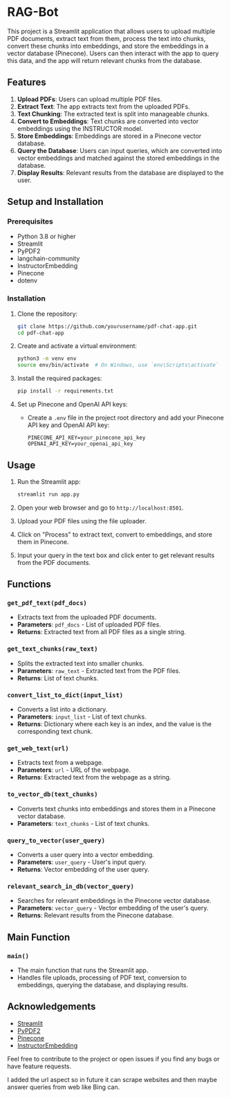 # RAG-Bot


This project is a Streamlit application that allows users to upload multiple PDF documents, extract text from them, process the text into chunks, convert these chunks into embeddings, and store the embeddings in a vector database (Pinecone). Users can then interact with the app to query this data, and the app will return relevant chunks from the database.

## Features

1. **Upload PDFs**: Users can upload multiple PDF files.
2. **Extract Text**: The app extracts text from the uploaded PDFs.
3. **Text Chunking**: The extracted text is split into manageable chunks.
4. **Convert to Embeddings**: Text chunks are converted into vector embeddings using the INSTRUCTOR model.
5. **Store Embeddings**: Embeddings are stored in a Pinecone vector database.
6. **Query the Database**: Users can input queries, which are converted into vector embeddings and matched against the stored embeddings in the database.
7. **Display Results**: Relevant results from the database are displayed to the user.

## Setup and Installation

### Prerequisites

- Python 3.8 or higher
- Streamlit
- PyPDF2
- langchain-community
- InstructorEmbedding
- Pinecone
- dotenv

### Installation

1. Clone the repository:

   ```bash
   git clone https://github.com/yourusername/pdf-chat-app.git
   cd pdf-chat-app
   ```

2. Create and activate a virtual environment:

   ```bash
   python3 -m venv env
   source env/bin/activate  # On Windows, use `env\Scripts\activate`
   ```

3. Install the required packages:

   ```bash
   pip install -r requirements.txt
   ```

4. Set up Pinecone and OpenAI API keys:
   - Create a `.env` file in the project root directory and add your Pinecone API key and OpenAI API key:

     ```
     PINECONE_API_KEY=your_pinecone_api_key
     OPENAI_API_KEY=your_openai_api_key
     ```

## Usage

1. Run the Streamlit app:

   ```bash
   streamlit run app.py
   ```

2. Open your web browser and go to `http://localhost:8501`.

3. Upload your PDF files using the file uploader.

4. Click on "Process" to extract text, convert to embeddings, and store them in Pinecone.

5. Input your query in the text box and click enter to get relevant results from the PDF documents.

## Functions

### `get_pdf_text(pdf_docs)`

- Extracts text from the uploaded PDF documents.
- **Parameters**: `pdf_docs` - List of uploaded PDF files.
- **Returns**: Extracted text from all PDF files as a single string.

### `get_text_chunks(raw_text)`

- Splits the extracted text into smaller chunks.
- **Parameters**: `raw_text` - Extracted text from the PDF files.
- **Returns**: List of text chunks.

### `convert_list_to_dict(input_list)`

- Converts a list into a dictionary.
- **Parameters**: `input_list` - List of text chunks.
- **Returns**: Dictionary where each key is an index, and the value is the corresponding text chunk.

### `get_web_text(url)`

- Extracts text from a webpage.
- **Parameters**: `url` - URL of the webpage.
- **Returns**: Extracted text from the webpage as a string.

### `to_vector_db(text_chunks)`

- Converts text chunks into embeddings and stores them in a Pinecone vector database.
- **Parameters**: `text_chunks` - List of text chunks.

### `query_to_vector(user_query)`

- Converts a user query into a vector embedding.
- **Parameters**: `user_query` - User's input query.
- **Returns**: Vector embedding of the user query.

### `relevant_search_in_db(vector_query)`

- Searches for relevant embeddings in the Pinecone vector database.
- **Parameters**: `vector_query` - Vector embedding of the user's query.
- **Returns**: Relevant results from the Pinecone database.

## Main Function

### `main()`

- The main function that runs the Streamlit app.
- Handles file uploads, processing of PDF text, conversion to embeddings, querying the database, and displaying results.

## Acknowledgements

- [Streamlit](https://streamlit.io/)
- [PyPDF2](https://github.com/py-pdf/pypdf)
- [Pinecone](https://www.pinecone.io/)
- [InstructorEmbedding](https://github.com/UKPLab/instructor-embedding)

Feel free to contribute to the project or open issues if you find any bugs or have feature requests.

I added the url aspect so in future it can scrape websites and then maybe answer queries from web like Bing can.
